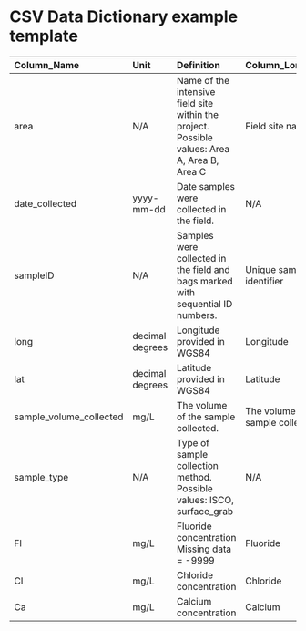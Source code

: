 # CSV Data Dictionary example template

| Column\_Name | Unit | Definition | Column\_Long\_Name | Data\_Type |
| :--- | :--- | :--- | :--- | :--- |
| area | N/A | Name of the intensive field site within the project. Possible values: Area A, Area B, Area C | Field site name | text |
| date\_collected | yyyy-mm-dd | Date samples were collected in the field. | N/A | date |
| sampleID | N/A | Samples were collected in the field and bags marked with sequential ID numbers. | Unique sample identifier | text |
| long | decimal degrees | Longitude provided in WGS84 | Longitude | numeric |
| lat | decimal degrees | Latitude provided in WGS84 | Latitude | numeric |
| sample\_volume\_collected | mg/L | The volume of the sample collected. | The volume of the sample collected. | numeric |
| sample\_type | N/A | Type of sample collection method.   Possible values: ISCO, surface\_grab | N/A | N/A |
| Fl | mg/L | Fluoride concentration  Missing data = -9999 | Fluoride | numeric |
| Cl | mg/L | Chloride concentration | Chloride | numeric |
| Ca | mg/L | Calcium concentration | Calcium | numeric |

